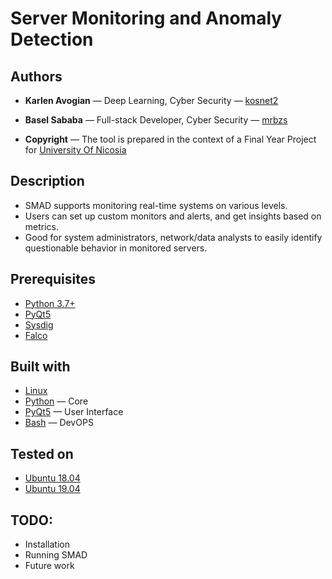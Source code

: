 # Server Monitoring and Anomaly Detection

## Authors
* **Karlen Avogian** — Deep Learning, Cyber Security — [kosnet2](https://github.com/kosnet2)
* **Basel Sababa** — Full-stack Developer, Cyber Security — [mrbzs](https://github.com/mrbzs)

* **Copyright** — The tool is prepared in the context of a Final Year Project for [University Of Nicosia](https://www.unic.ac.cy/) 

## Description
* SMAD supports monitoring real-time systems on various levels.
* Users can set up custom monitors and alerts, and get insights based on metrics.
* Good for system administrators, network/data analysts to easily identify questionable behavior in monitored servers.

## Prerequisites
* [Python 3.7+](https://www.python.org/)
* [PyQt5](https://pypi.org/project/PyQt5/)
* [Sysdig](https://github.com/draios/sysdig)
* [Falco](https://github.com/falcosecurity/falco)

## Built with
* [Linux](https://www.linux.org/)
* [Python](https://www.python.org/) — Core
* [PyQt5](https://pypi.org/project/PyQt5/) — User Interface
* [Bash](https://www.gnu.org/software/bash/) — DevOPS

## Tested on
* [Ubuntu 18.04](http://releases.ubuntu.com/18.04/)
* [Ubuntu 19.04](http://releases.ubuntu.com/19.04/)

## TODO:
* Installation
* Running SMAD
* Future work
